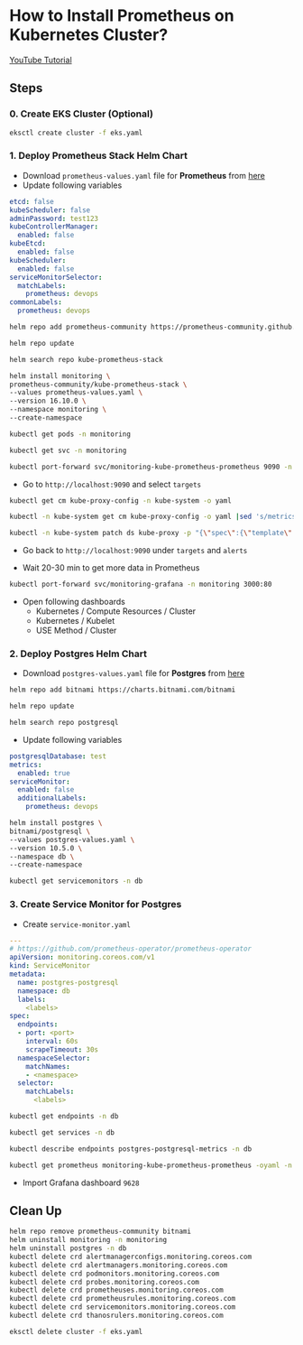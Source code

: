# How to Install Prometheus on Kubernetes Cluster?

[YouTube Tutorial](https://youtu.be/)

## Steps

### 0. Create EKS Cluster (Optional)
```bash
eksctl create cluster -f eks.yaml
```

### 1. Deploy Prometheus Stack Helm Chart
- Download `prometheus-values.yaml` file for **Prometheus** from [here](https://github.com/prometheus-community/helm-charts/tree/main/charts/kube-prometheus-stack)
- Update following variables

```yaml
etcd: false
kubeScheduler: false
adminPassword: test123
kubeControllerManager: 
  enabled: false
kubeEtcd: 
  enabled: false
kubeScheduler: 
  enabled: false
serviceMonitorSelector: 
  matchLabels: 
    prometheus: devops
commonLabels:
  prometheus: devops
```

```bash
helm repo add prometheus-community https://prometheus-community.github.io/helm-charts
```
```bash
helm repo update
```
```bash
helm search repo kube-prometheus-stack
```

```bash
helm install monitoring \
prometheus-community/kube-prometheus-stack \
--values prometheus-values.yaml \
--version 16.10.0 \
--namespace monitoring \
--create-namespace
```

```bash
kubectl get pods -n monitoring
```
```bash
kubectl get svc -n monitoring 
```
```bash
kubectl port-forward svc/monitoring-kube-prometheus-prometheus 9090 -n monitoring
```

- Go to `http://localhost:9090` and select `targets`

```bash
kubectl get cm kube-proxy-config -n kube-system -o yaml
```
```bash
kubectl -n kube-system get cm kube-proxy-config -o yaml |sed 's/metricsBindAddress: 127.0.0.1:10249/metricsBindAddress: 0.0.0.0:10249/' | kubectl apply -f -
```
```bash
kubectl -n kube-system patch ds kube-proxy -p "{\"spec\":{\"template\":{\"metadata\":{\"labels\":{\"updateTime\":\"`date +'%s'`\"}}}}}"
```
- Go back to `http://localhost:9090` under `targets` and `alerts`

- Wait 20-30 min to get more data in Prometheus

```bash
kubectl port-forward svc/monitoring-grafana -n monitoring 3000:80
```

- Open following dashboards
  - Kubernetes / Compute Resources / Cluster
  - Kubernetes / Kubelet
  - USE Method / Cluster

### 2. Deploy Postgres Helm Chart

- Download `postgres-values.yaml` file for **Postgres** from [here](https://github.com/bitnami/charts/tree/master/bitnami/postgresql)

```bash
helm repo add bitnami https://charts.bitnami.com/bitnami
```
```bash
helm repo update
```
```bash
helm search repo postgresql
```

- Update following variables
```yaml
postgresqlDatabase: test
metrics:
  enabled: true
serviceMonitor:
  enabled: false
  additionalLabels:
    prometheus: devops
```

```bash
helm install postgres \
bitnami/postgresql \
--values postgres-values.yaml \
--version 10.5.0 \
--namespace db \
--create-namespace
```
```bash
kubectl get servicemonitors -n db
```

### 3. Create Service Monitor for Postgres
- Create `service-monitor.yaml`
```yaml
---
# https://github.com/prometheus-operator/prometheus-operator
apiVersion: monitoring.coreos.com/v1
kind: ServiceMonitor
metadata:
  name: postgres-postgresql
  namespace: db
  labels:
    <labels>
spec:
  endpoints:
  - port: <port>
    interval: 60s
    scrapeTimeout: 30s
  namespaceSelector:
    matchNames:
    - <namespace>
  selector:
    matchLabels:
      <labels>
```
```bash
kubectl get endpoints -n db
```

```bash
kubectl get services -n db
```

```bash
kubectl describe endpoints postgres-postgresql-metrics -n db
```

```bash
kubectl get prometheus monitoring-kube-prometheus-prometheus -oyaml -n monitoring
```

- Import Grafana dashboard `9628`

## Clean Up
```bash
helm repo remove prometheus-community bitnami
helm uninstall monitoring -n monitoring
helm uninstall postgres -n db
kubectl delete crd alertmanagerconfigs.monitoring.coreos.com
kubectl delete crd alertmanagers.monitoring.coreos.com
kubectl delete crd podmonitors.monitoring.coreos.com
kubectl delete crd probes.monitoring.coreos.com
kubectl delete crd prometheuses.monitoring.coreos.com
kubectl delete crd prometheusrules.monitoring.coreos.com
kubectl delete crd servicemonitors.monitoring.coreos.com
kubectl delete crd thanosrulers.monitoring.coreos.com
```
```bash
eksctl delete cluster -f eks.yaml
```